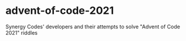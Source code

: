 # advent-of-code-2021
Synergy Codes' developers and their attempts to solve "Advent of Code 2021" riddles

